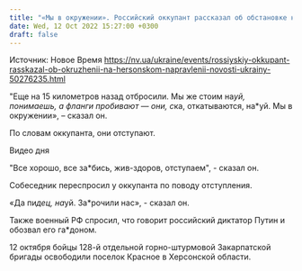 ```yaml
---
title: "«Мы в окружении». Российский оккупант рассказал об обстановке на линии фронта — перехват ГУР"
date: Wed, 12 Oct 2022 15:27:00 +0300
draft: false
---
```

Источник: Новое Время https://nv.ua/ukraine/events/rossiyskiy-okkupant-rasskazal-ob-okruzhenii-na-hersonskom-napravlenii-novosti-ukrainy-50276235.html


"Еще на 15 километров назад отбросили. Мы же стоим на*уй, понимаешь, а фланги пробивают — они, с*ка, откатываются, на*уй. Мы в окружении», – сказал он.

По словам оккупанта, они отступают.

 Видео дня   

"Все хорошо, все за*бись, жив-здоров, отступаем", - сказал он.

Собеседник переспросил у оккупанта по поводу отступления.

«Да пи*дец, на*уй. За*рочили нас», - сказал он.

Также военный РФ спросил, что говорит российский диктатор Путин и обозвал его га*доном.

 12 октября бойцы 128-й отдельной горно-штурмовой Закарпатской бригады освободили поселок Красное в Херсонской области.
